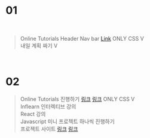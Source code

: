 # 01

<br>

> Online Tutorials Header Nav bar [Link](https://dazzling-perlman-0414ab.netlify.app/) ONLY CSS V <br>
> 내일 계획 짜기 V

<br>

# 02 

> Online Tutorials 진행하기 [링크](https://affectionate-lichterman-efd913.netlify.app/)&nbsp;[링크](https://priceless-goldstine-17765b.netlify.app/) ONLY CSS V <br> 
> Inflearn 인터렉티브 강의 <br>
> React 강의 <br>
> Javascript 미니 프로젝트 하나씩 진행하기 <br>
> 프로젝트 사이트 [링크](https://devdojo.com/suhailkakar/10-projects-you-can-do-to-become-a-frontend-master) [링크](https://www.freecodecamp.org/news/javascript-projects-for-beginners/#how-to-create-a-color-flipper) <br>